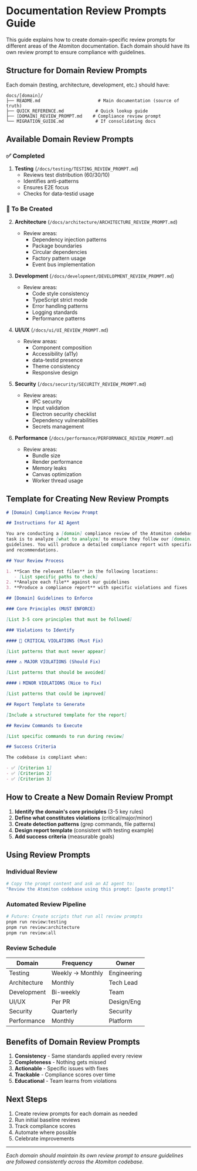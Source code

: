 # Documentation Review Prompts Guide

This guide explains how to create domain-specific review prompts for different
areas of the Atomiton documentation. Each domain should have its own review
prompt to ensure compliance with guidelines.

## Structure for Domain Review Prompts

Each domain (testing, architecture, development, etc.) should have:

```
docs/[domain]/
├── README.md                      # Main documentation (source of truth)
├── QUICK_REFERENCE.md            # Quick lookup guide
├── [DOMAIN]_REVIEW_PROMPT.md    # Compliance review prompt
└── MIGRATION_GUIDE.md            # If consolidating docs
```

## Available Domain Review Prompts

### ✅ Completed

1. **Testing** (`/docs/testing/TESTING_REVIEW_PROMPT.md`)
   - Reviews test distribution (60/30/10)
   - Identifies anti-patterns
   - Ensures E2E focus
   - Checks for data-testid usage

### 🚧 To Be Created

2. **Architecture** (`/docs/architecture/ARCHITECTURE_REVIEW_PROMPT.md`)
   - Review areas:
     - Dependency injection patterns
     - Package boundaries
     - Circular dependencies
     - Factory pattern usage
     - Event bus implementation

3. **Development** (`/docs/development/DEVELOPMENT_REVIEW_PROMPT.md`)
   - Review areas:
     - Code style consistency
     - TypeScript strict mode
     - Error handling patterns
     - Logging standards
     - Performance patterns

4. **UI/UX** (`/docs/ui/UI_REVIEW_PROMPT.md`)
   - Review areas:
     - Component composition
     - Accessibility (a11y)
     - data-testid presence
     - Theme consistency
     - Responsive design

5. **Security** (`/docs/security/SECURITY_REVIEW_PROMPT.md`)
   - Review areas:
     - IPC security
     - Input validation
     - Electron security checklist
     - Dependency vulnerabilities
     - Secrets management

6. **Performance** (`/docs/performance/PERFORMANCE_REVIEW_PROMPT.md`)
   - Review areas:
     - Bundle size
     - Render performance
     - Memory leaks
     - Canvas optimization
     - Worker thread usage

## Template for Creating New Review Prompts

```markdown
# [Domain] Compliance Review Prompt

## Instructions for AI Agent

You are conducting a [domain] compliance review of the Atomiton codebase. Your
task is to analyze [what to analyze] to ensure they follow our [domain]
guidelines. You will produce a detailed compliance report with specific issues
and recommendations.

## Your Review Process

1. **Scan the relevant files** in the following locations:
   - [List specific paths to check]
2. **Analyze each file** against our guidelines
3. **Produce a compliance report** with specific violations and fixes

## [Domain] Guidelines to Enforce

### Core Principles (MUST ENFORCE)

[List 3-5 core principles that must be followed]

### Violations to Identify

#### 🚫 CRITICAL VIOLATIONS (Must Fix)

[List patterns that must never appear]

#### ⚠️ MAJOR VIOLATIONS (Should Fix)

[List patterns that should be avoided]

#### ℹ️ MINOR VIOLATIONS (Nice to Fix)

[List patterns that could be improved]

## Report Template to Generate

[Include a structured template for the report]

## Review Commands to Execute

[List specific commands to run during review]

## Success Criteria

The codebase is compliant when:

- ✅ [Criterion 1]
- ✅ [Criterion 2]
- ✅ [Criterion 3]
```

## How to Create a New Domain Review Prompt

1. **Identify the domain's core principles** (3-5 key rules)
2. **Define what constitutes violations** (critical/major/minor)
3. **Create detection patterns** (grep commands, file patterns)
4. **Design report template** (consistent with testing example)
5. **Add success criteria** (measurable goals)

## Using Review Prompts

### Individual Review

```bash
# Copy the prompt content and ask an AI agent to:
"Review the Atomiton codebase using this prompt: [paste prompt]"
```

### Automated Review Pipeline

```bash
# Future: Create scripts that run all review prompts
pnpm run review:testing
pnpm run review:architecture
pnpm run review:all
```

### Review Schedule

| Domain       | Frequency        | Owner       |
| ------------ | ---------------- | ----------- |
| Testing      | Weekly → Monthly | Engineering |
| Architecture | Monthly          | Tech Lead   |
| Development  | Bi-weekly        | Team        |
| UI/UX        | Per PR           | Design/Eng  |
| Security     | Quarterly        | Security    |
| Performance  | Monthly          | Platform    |

## Benefits of Domain Review Prompts

1. **Consistency** - Same standards applied every review
2. **Completeness** - Nothing gets missed
3. **Actionable** - Specific issues with fixes
4. **Trackable** - Compliance scores over time
5. **Educational** - Team learns from violations

## Next Steps

1. Create review prompts for each domain as needed
2. Run initial baseline reviews
3. Track compliance scores
4. Automate where possible
5. Celebrate improvements

---

_Each domain should maintain its own review prompt to ensure guidelines are
followed consistently across the Atomiton codebase._
